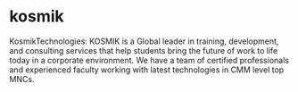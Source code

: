 # kosmik
KosmikTechnologies: KOSMIK is a Global leader in training, development, and consulting services that help students bring the future of work to life today in a corporate environment. We have a team of certified professionals and experienced faculty working with latest technologies in CMM level top MNCs.
